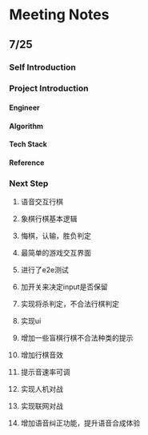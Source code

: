 # Meeting Notes

## 7/25

### Self Introduction

### Project Introduction

#### Engineer

#### Algorithm

#### Tech Stack

#### Reference

### Next Step


1. 语音交互行棋
2. 象棋行棋基本逻辑
3. 悔棋，认输，胜负判定
4. 最简单的游戏交互界面
5. 进行了e2e测试


1. 加开关来决定input是否保留

2. 实现将杀判定，不合法行棋判定

3. 实现ui

4. 增加一些盲棋行棋不合法种类的提示

5. 增加行棋音效

6. 提示音速率可调

7. 实现人机对战

8. 实现联网对战

9. 增加语音纠正功能，提升语音合成体验